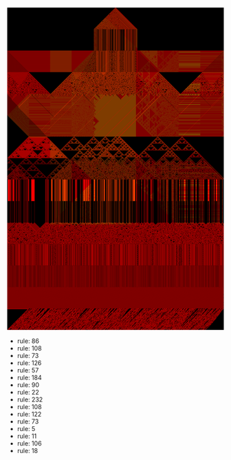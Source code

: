 ![photo](./output.png) 
 * rule: 86
* rule: 108
* rule: 73
* rule: 126
* rule: 57
* rule: 184
* rule: 90
* rule: 22
* rule: 232
* rule: 108
* rule: 122
* rule: 73
* rule: 5
* rule: 11
* rule: 106
* rule: 18
